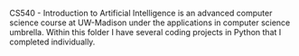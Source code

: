 CS540 - Introduction to Artificial Intelligence is an advanced computer science course at UW-Madison under the applications in computer science umbrella. Within this folder I have several coding projects in Python that I completed individually.
